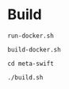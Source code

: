 # Build

```
run-docker.sh
```

```
build-docker.sh
```

```
cd meta-swift
```

```
./build.sh
```

